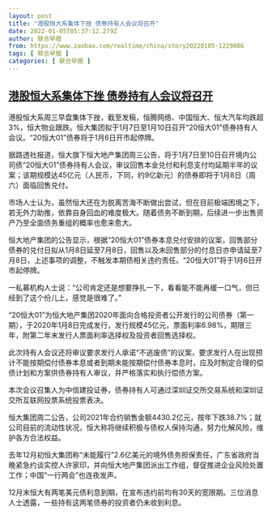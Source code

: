 ```yaml
---
layout: post
title: "港股恒大系集体下挫 债券持有人会议将召开"
date: 2022-01-05T05:37:12.279Z
author: 联合早报
from: https://www.zaobao.com/realtime/china/story20220105-1229806
tags: [ 联合早报 ]
categories: [ 联合早报 ]
---
```

<!--1641382380000-->
[港股恒大系集体下挫 债券持有人会议将召开](https://www.zaobao.com/realtime/china/story20220105-1229806)
------

<div>
<p>港股恒大系周三早盘集体下挫，截至发稿，恒腾网络、中国恒大、恒大汽车均跌超3%，恒大物业跟跌。恒大集团拟于1月7日至1月10日召开“20恒大01”债券持有人会议。“20恒大01”债券将于1月6日开市起停牌。</p><p>据路透社报道，恒大旗下恒大地产集团周三公告，将于1月7日至10日召开境内公司债“20恒大01”债券持有人会议，审议回售本金兑付和利息支付均延期半年的议案；该期规模达45亿元（人民币，下同，约9亿新元）的债券即将于1月8日（周六）面临回售兑付。</p><p>市场人士认为，虽然恒大还在为脱离苦海不断做出尝试，但在目前极端困境之下，若无外力助推，依靠自身回血的难度极大。随着债务不断到期，后续进一步出售资产乃至全面债务重组的概率也愈来愈大。</p><section id="imu"><div id="dfp-ad-imu1">        </div></section><p>恒大地产集团的公告显示，根据“20恒大01”债券本息兑付安排的议案，回售部分债券的兑付日拟从1月8日延至7月8日，回售以及未回售部分的付息日亦申请延至7月8日，上述事项的调整，不触发本期债相关违约责任。“20恒大01”将于1月6日开市起停牌。</p><p>一私募机构人士说：“公司肯定还是想要挣扎一下，看看能不能再缓一口气，但已经到了这个份儿上，感觉是很难了。”</p><p>“20恒大01”为恒大地产集团2020年面向合格投资者公开发行的公司债券（第一期），于2020年1月8日完成发行，发行规模45亿元，票面利率6.98%，期限三年，附第二年末发行人票面利率选择权及投资者回售选择权。</p><div id="innity-in-post"></div><div id="dfp-ad-midarticlespecial">        </div><p>此次持有人会议还将审议要求发行人承诺“不逃废债”的议案，要求发行人在出现预计不能按期偿付债券本息或者到期未能按期偿付债券本息时，应及时制定合理的偿债计划和方案供债券持有人审议，并严格落实和执行偿债方案。</p><p>本次会议召集人为中信建投证券，债券持有人可通过深圳证交所交易系统和深圳证交所互联网投票系统投票表决。</p><p>恒大集团周二公告，公司2021年合约销售金额4430.2亿元，按年下跌38.7%；就公司目前的流动性状况，恒大称将继续积极与债权人保持沟通，努力化解风险，维护各方合法权益。</p><p>去年12月初恒大集团称“未能履行”2.6亿美元的境外债务担保责任，广东省政府当晚紧急约谈实控人许家印，并向恒大地产集团派出工作组，督促推进企业风险处置工作；中国“一行两会”也连夜发声。</p><p>12月末恒大有两笔美元债利息到期，在宣布违约前均有30天的宽限期。三位消息人士透露，一些持有这两笔债券的投资者仍未收到利息。<br>&nbsp;</p>      <div class="cx_paywall_placeholder" id="sph_cdp_40"></div>
</div>
